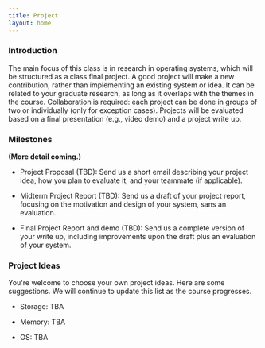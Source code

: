 ```yaml
---
title: Project
layout: home
---
```


### Introduction

The main focus of this class is in research in operating systems, which will be
structured as a class final project. A good project will make a new
contribution, rather than implementing an existing system or idea. It can be
related to your graduate research, as long as it overlaps with the themes in
the course. Collaboration is required: each project can be done in groups of
two or individually (only for exception cases). Projects will be evaluated
based on a final presentation (e.g., video demo) and a project write up.

### Milestones

**(More detail coming.)**

- Project Proposal (TBD): Send us a short email describing your project idea,
  how you plan to evaluate it, and your teammate (if applicable).

- Midterm Project Report (TBD): Send us a draft of your project report,
  focusing on the motivation and design of your system, sans an evaluation.

- Final Project Report and demo (TBD): Send us a complete version of your write
  up, including improvements upon the draft plus an evaluation of your system.

### Project Ideas

You're welcome to choose your own project ideas. Here are some suggestions. We
will continue to update this list as the course progresses.

- Storage: TBA

- Memory: TBA

- OS: TBA
